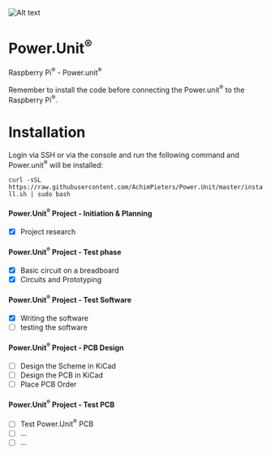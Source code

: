 ![Alt text](https://www.studiopieters.nl/wp-content/uploads/2018/12/StudioPieters_Logo_2019_Small-1-e1546242858628.png)

# Power.Unit<sup>®</sup>
Raspberry Pi<sup>®</sup> - Power.unit<sup>®</sup>

Remember to install the code before connecting the Power.unit<sup>®</sup> to the Raspberry Pi<sup>®</sup>.

# Installation
Login via SSH or via the console and run the following command and Power.unit<sup>®</sup> will be installed:

```curl -sSL https://raw.githubusercontent.com/AchimPieters/Power.Unit/master/install.sh | sudo bash```

#### Power.Unit<sup>®</sup> Project - Initiation & Planning
- [x] Project research
#### Power.Unit<sup>®</sup> Project - Test phase
- [x] Basic circuit on a breadboard
- [x] Circuits and Prototyping
#### Power.Unit<sup>®</sup> Project - Test Software
- [x] Writing the software
- [ ] testing the software
#### Power.Unit<sup>®</sup> Project - PCB Design
- [ ] Design the Scheme in KiCad
- [ ] Design the PCB in KiCad
- [ ] Place PCB Order
#### Power.Unit<sup>®</sup> Project - Test PCB
- [ ] Test Power.Unit<sup>®</sup> PCB
- [ ] ...
- [ ] ...
